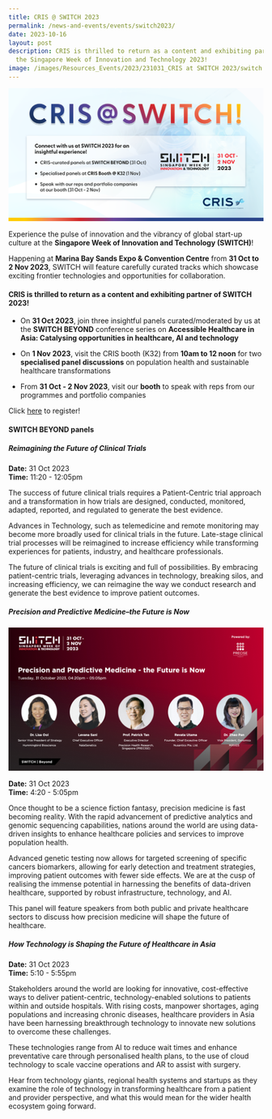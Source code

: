 ```yaml
---
title: CRIS @ SWITCH 2023
permalink: /news-and-events/events/switch2023/
date: 2023-10-16
layout: post
description: CRIS is thrilled to return as a content and exhibiting partner of
  the Singapore Week of Innovation and Technology 2023!
image: /images/Resources_Events/2023/231031_CRIS at SWITCH 2023/switch banner_cris.png
---
```

![](/images/Resources_Events/2023/231031_CRIS%20at%20SWITCH%202023/switch%20banner_cris.png)

Experience the pulse of innovation and the vibrancy of global start-up culture at the **Singapore Week of Innovation and Technology (SWITCH)**! 

Happening at **Marina Bay Sands Expo &amp; Convention Centre** from **31 Oct to 2 Nov 2023**, SWITCH will&nbsp;feature carefully curated tracks which showcase exciting frontier technologies and opportunities for collaboration.

#### **CRIS is thrilled to return as a content and exhibiting partner of SWITCH 2023!**

* On **31 Oct 2023**, join three insightful panels curated/moderated by us at the **SWITCH BEYOND** conference series on **Accessible Healthcare in Asia: Catalysing opportunities in healthcare, AI and technology** 
	
* On **1 Nov 2023**, visit the CRIS booth (K32) from **10am to 12 noon** for two **specialised panel discussions** on population health and sustainable healthcare transformations
	
* From **31 Oct - 2 Nov 2023**, visit our **booth** to speak with reps from our programmes and portfolio companies

Click [here](https://2023.switchsg.org/event/6c0fef40-8246-423a-8e02-c256dbdaf617/websitePage:07eaa027-beb8-45d9-a619-1d2458fd7747?RefId=Tickets) to register!

#### **SWITCH BEYOND panels**

##### **Reimagining the Future of Clinical Trials**  #####
 
 **Date:** 31 Oct 2023 <br>
**Time:** 11:20 - 12:05pm

The success of future clinical trials requires a Patient-Centric trial approach and a transformation in how trials are designed, conducted, monitored, adapted, reported, and regulated to generate the best evidence.  

Advances in Technology, such as telemedicine and remote monitoring may become more broadly used for clinical trials in the future. Late-stage clinical trial processes will be reimagined to increase efficiency while transforming experiences for patients, industry, and healthcare professionals.  

The future of clinical trials is exciting and full of possibilities. By embracing patient-centric trials, leveraging advances in technology, breaking silos, and increasing efficiency, we can reimagine the way we conduct research and generate the best evidence to improve patient outcomes.

##### **Precision and Predictive Medicine–the Future is Now**

![](/images/Resources_Events/2023/231031_CRIS%20at%20SWITCH%202023/precise.png)

**Date:** 31 Oct 2023 <br>
**Time:** 4:20 - 5:05pm

Once thought to be a science fiction fantasy, precision medicine is fast becoming reality. With the rapid advancement of predictive analytics and genomic sequencing capabilities, nations around the world are using data-driven insights to enhance healthcare policies and services to improve population health.  

Advanced genetic testing now allows for targeted screening of specific cancers biomarkers, allowing for early detection and treatment strategies, improving patient outcomes with fewer side effects. We are at the cusp of realising the immense potential in harnessing the benefits of data-driven healthcare, supported by robust infrastructure, technology, and AI.  

This panel will feature speakers from both public and private healthcare sectors to discuss how precision medicine will shape the future of healthcare.

##### **How Technology is Shaping the Future of Healthcare in Asia**&nbsp; ##### 

**Date:** 31 Oct 2023 <br>
**Time:** 5:10 - 5:55pm

Stakeholders around the world are looking for innovative, cost-effective ways to deliver patient-centric, technology-enabled solutions to patients within and outside hospitals. With rising costs, manpower shortages, aging populations and increasing chronic diseases, healthcare providers in Asia have been harnessing breakthrough technology to innovate new solutions to overcome these challenges. 

These technologies range from AI to reduce wait times and enhance preventative care through personalised health plans, to the use of cloud technology to scale vaccine operations and AR to assist with surgery.  

Hear from technology giants, regional health systems and startups as they examine the role of technology in transforming healthcare from a patient and provider perspective, and what this would mean for the wider health ecosystem going forward.